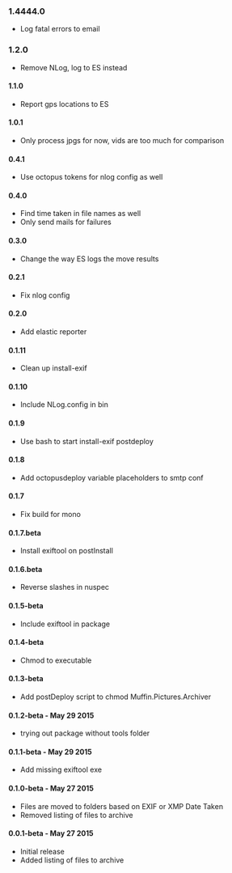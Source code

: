### 1.4444.0
* Log fatal errors to email 

### 1.2.0
* Remove NLog, log to ES instead

#### 1.1.0
* Report gps locations to ES 

#### 1.0.1
* Only process jpgs for now, vids are too much for comparison 

#### 0.4.1
* Use octopus tokens for nlog config as well 

#### 0.4.0
* Find time taken in file names as well
* Only send mails for failures

#### 0.3.0
* Change the way ES logs the move results 

#### 0.2.1
* Fix nlog config 

#### 0.2.0
* Add elastic reporter

#### 0.1.11
* Clean up install-exif 

#### 0.1.10
* Include NLog.config in bin 

#### 0.1.9
* Use bash to start install-exif postdeploy

#### 0.1.8
* Add octopusdeploy variable placeholders to smtp conf 

#### 0.1.7
* Fix build for mono 

#### 0.1.7.beta
* Install exiftool on postInstall 

#### 0.1.6.beta
* Reverse slashes in nuspec 

#### 0.1.5-beta
* Include exiftool in package

#### 0.1.4-beta
* Chmod to executable

#### 0.1.3-beta
* Add postDeploy script to chmod Muffin.Pictures.Archiver

#### 0.1.2-beta - May 29 2015
* trying out package without tools folder

#### 0.1.1-beta - May 29 2015
* Add missing exiftool exe

#### 0.1.0-beta - May 27 2015
* Files are moved to folders based on EXIF or XMP Date Taken
* Removed listing of files to archive


#### 0.0.1-beta - May 27 2015
* Initial release
* Added listing of files to archive
